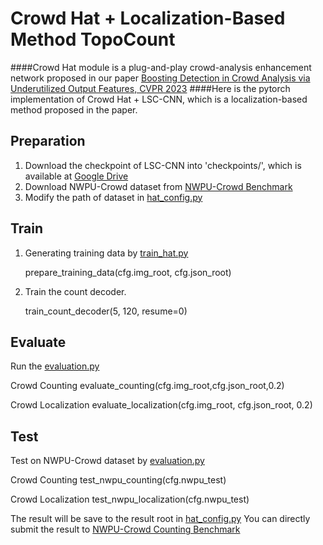 # Crowd Hat + Localization-Based Method TopoCount

####Crowd Hat module is a plug-and-play crowd-analysis enhancement network proposed in our paper [Boosting Detection in Crowd Analysis via Underutilized Output Features, CVPR 2023](https://openaccess.thecvf.com/content/CVPR2023/papers/Wu_Boosting_Detection_in_Crowd_Analysis_via_Underutilized_Output_Features_CVPR_2023_paper.pdf)
####Here is the pytorch implementation of Crowd Hat + LSC-CNN, which is a localization-based method proposed in the paper.

## Preparation
1. Download the checkpoint of LSC-CNN into 'checkpoints/', which is available at [Google Drive](https://drive.google.com/drive/folders/1qhg3ITOY_qEaNLDfgCP-LOE0Xj1ZH0P7?usp=sharing) 
2. Download NWPU-Crowd dataset from [NWPU-Crowd Benchmark](https://www.crowdbenchmark.com)
3. Modify the path of dataset in [hat_config.py](hat_config.py)


## Train

1. Generating training data by [train_hat.py](crowd_hat/train_hat.py)
   

    prepare_training_data(cfg.img_root, cfg.json_root)


2. Train the count decoder.


    train_count_decoder(5, 120, resume=0)


    


## Evaluate

Run the [evaluation.py](crowd_hat/evaluation.py)

Crowd Counting
    evaluate_counting(cfg.img_root,cfg.json_root,0.2)


Crowd Localization
    evaluate_localization(cfg.img_root, cfg.json_root, 0.2)

## Test

Test on NWPU-Crowd dataset by [evaluation.py](crowd_hat/evaluation.py)

Crowd Counting
    test_nwpu_counting(cfg.nwpu_test)

Crowd Localization
    test_nwpu_localization(cfg.nwpu_test)

The result will be save to the result root in [hat_config.py](hat_config.py)
You can directly submit the result to [NWPU-Crowd Counting Benchmark](https://www.crowdbenchmark.com/nwpucrowd.html)